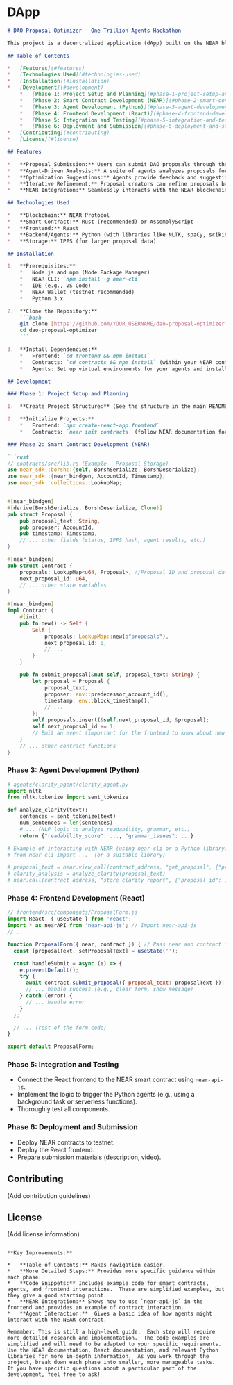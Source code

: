 # DApp
```markdown
# DAO Proposal Optimizer - One Trillion Agents Hackathon

This project is a decentralized application (dApp) built on the NEAR blockchain for the One Trillion Agents Hackathon. It aims to improve DAO governance by providing an agent-based system for analyzing and optimizing proposals before they are put to a vote.

## Table of Contents

*   [Features](#features)
*   [Technologies Used](#technologies-used)
*   [Installation](#installation)
*   [Development](#development)
    *   [Phase 1: Project Setup and Planning](#phase-1-project-setup-and-planning)
    *   [Phase 2: Smart Contract Development (NEAR)](#phase-2-smart-contract-development-near)
    *   [Phase 3: Agent Development (Python)](#phase-3-agent-development-python)
    *   [Phase 4: Frontend Development (React)](#phase-4-frontend-development-react)
    *   [Phase 5: Integration and Testing](#phase-5-integration-and-testing)
    *   [Phase 6: Deployment and Submission](#phase-6-deployment-and-submission)
*   [Contributing](#contributing)
*   [License](#license)

## Features

*   **Proposal Submission:** Users can submit DAO proposals through the dApp.
*   **Agent-Driven Analysis:** A suite of agents analyzes proposals for clarity, impact, community sentiment, comparisons, and risks.
*   **Optimization Suggestions:** Agents provide feedback and suggestions to proposal creators.
*   **Iterative Refinement:** Proposal creators can refine proposals based on agent feedback.
*   **NEAR Integration:** Seamlessly interacts with the NEAR blockchain.

## Technologies Used

*   **Blockchain:** NEAR Protocol
*   **Smart Contract:** Rust (recommended) or AssemblyScript
*   **Frontend:** React
*   **Backend/Agents:** Python (with libraries like NLTK, spaCy, scikit-learn)
*   **Storage:** IPFS (for larger proposal data)

## Installation

1.  **Prerequisites:**
    *   Node.js and npm (Node Package Manager)
    *   NEAR CLI: `npm install -g near-cli`
    *   IDE (e.g., VS Code)
    *   NEAR Wallet (testnet recommended)
    *   Python 3.x

2.  **Clone the Repository:**
    ```bash
    git clone [https://github.com/YOUR_USERNAME/dao-proposal-optimizer.git](https://www.google.com/search?q=https://github.com/YOUR_USERNAME/dao-proposal-optimizer.git)
    cd dao-proposal-optimizer
    ```

3.  **Install Dependencies:**
    *   Frontend: `cd frontend && npm install`
    *   Contracts: `cd contracts && npm install` (within your NEAR contract project)
    *   Agents: Set up virtual environments for your agents and install required Python packages (e.g., `pip install nltk spacy scikit-learn`).

## Development

### Phase 1: Project Setup and Planning

1.  **Create Project Structure:** (See the structure in the main README description)

2.  **Initialize Projects:**
    *   Frontend: `npx create-react-app frontend`
    *   Contracts: `near init contracts` (follow NEAR documentation for contract setup)

### Phase 2: Smart Contract Development (NEAR)

```rust
// contracts/src/lib.rs (Example - Proposal Storage)
use near_sdk::borsh::{self, BorshSerialize, BorshDeserialize};
use near_sdk::{near_bindgen, AccountId, Timestamp};
use near_sdk::collections::LookupMap;


#[near_bindgen]
#[derive(BorshSerialize, BorshDeserialize, Clone)]
pub struct Proposal {
    pub proposal_text: String,
    pub proposer: AccountId,
    pub timestamp: Timestamp,
    // ... other fields (status, IPFS hash, agent results, etc.)
}

#[near_bindgen]
pub struct Contract {
    proposals: LookupMap<u64, Proposal>, //Proposal ID and proposal data
    next_proposal_id: u64,
    // ... other state variables
}

#[near_bindgen]
impl Contract {
    #[init]
    pub fn new() -> Self {
        Self {
            proposals: LookupMap::new(b"proposals"),
            next_proposal_id: 0,
            // ...
        }
    }

    pub fn submit_proposal(&mut self, proposal_text: String) {
        let proposal = Proposal {
            proposal_text,
            proposer: env::predecessor_account_id(),
            timestamp: env::block_timestamp(),
            // ...
        };
        self.proposals.insert(&self.next_proposal_id, &proposal);
        self.next_proposal_id += 1;
        // Emit an event (important for the frontend to know about new proposals)
    }
    // ... other contract functions
}
```

### Phase 3: Agent Development (Python)

```python
# agents/clarity_agent/clarity_agent.py
import nltk
from nltk.tokenize import sent_tokenize

def analyze_clarity(text):
    sentences = sent_tokenize(text)
    num_sentences = len(sentences)
    # ... (NLP logic to analyze readability, grammar, etc.)
    return {"readability_score": ..., "grammar_issues": ...}

# Example of interacting with NEAR (using near-cli or a Python library):
# from near_cli import ...  (or a suitable library)

# proposal_text = near.view_call(contract_address, "get_proposal", {"proposal_id": 1})
# clarity_analysis = analyze_clarity(proposal_text)
# near.call(contract_address, "store_clarity_report", {"proposal_id": 1, "report": clarity_analysis})
```

### Phase 4: Frontend Development (React)

```javascript
// frontend/src/components/ProposalForm.js
import React, { useState } from 'react';
import * as nearAPI from 'near-api-js'; // Import near-api-js
// ...

function ProposalForm({ near, contract }) { // Pass near and contract instances
  const [proposalText, setProposalText] = useState('');

  const handleSubmit = async (e) => {
    e.preventDefault();
    try {
      await contract.submit_proposal({ proposal_text: proposalText }); // Call contract function
      // ... handle success (e.g., clear form, show message)
    } catch (error) {
      // ... handle error
    }
  };

  // ... (rest of the form code)
}

export default ProposalForm;
```

### Phase 5: Integration and Testing

*   Connect the React frontend to the NEAR smart contract using `near-api-js`.
*   Implement the logic to trigger the Python agents (e.g., using a background task or serverless functions).
*   Thoroughly test all components.

### Phase 6: Deployment and Submission

*   Deploy NEAR contracts to testnet.
*   Deploy the React frontend.
*   Prepare submission materials (description, video).

## Contributing

(Add contribution guidelines)

## License

(Add license information)
```

**Key Improvements:**

*   **Table of Contents:** Makes navigation easier.
*   **More Detailed Steps:** Provides more specific guidance within each phase.
*   **Code Snippets:** Includes example code for smart contracts, agents, and frontend interactions.  These are simplified examples, but they give a good starting point.
*   **NEAR Integration:** Shows how to use `near-api-js` in the frontend and provides an example of contract interaction.
*   **Agent Interaction:**  Gives a basic idea of how agents might interact with the NEAR contract.

Remember: This is still a high-level guide.  Each step will require more detailed research and implementation.  The code examples are simplified and will need to be adapted to your specific requirements.  Use the NEAR documentation, React documentation, and relevant Python libraries for more in-depth information.  As you work through the project, break down each phase into smaller, more manageable tasks.  If you have specific questions about a particular part of the development, feel free to ask!
